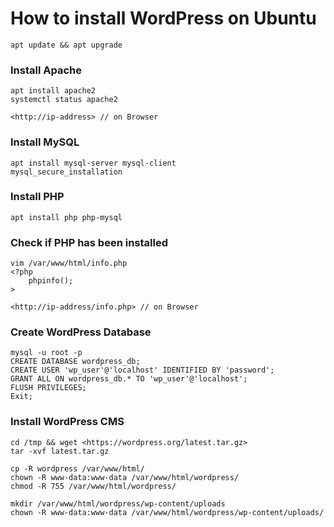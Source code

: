 # How to install WordPress on Ubuntu

```
apt update && apt upgrade
```

### Install Apache

```
apt install apache2
systemctl status apache2

<http://ip-address> // on Browser
```

### Install MySQL

```
apt install mysql-server mysql-client
mysql_secure_installation
```

### Install PHP

```
apt install php php-mysql
```

### Check if PHP has been installed

```
vim /var/www/html/info.php
<?php
    phpinfo();
>

<http://ip-address/info.php> // on Browser
```

### Create WordPress Database

```
mysql -u root -p
CREATE DATABASE wordpress_db;
CREATE USER 'wp_user'@'localhost' IDENTIFIED BY 'password';
GRANT ALL ON wordpress_db.* TO 'wp_user'@'localhost';
FLUSH PRIVILEGES;
Exit;
```

### Install WordPress CMS

```
cd /tmp && wget <https://wordpress.org/latest.tar.gz>
tar -xvf latest.tar.gz

cp -R wordpress /var/www/html/
chown -R www-data:www-data /var/www/html/wordpress/
chmod -R 755 /var/www/html/wordpress/

mkdir /var/www/html/wordpress/wp-content/uploads
chown -R www-data:www-data /var/www/html/wordpress/wp-content/uploads/
```
